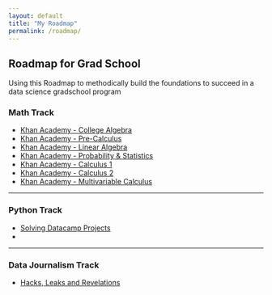 ```yaml
---
layout: default
title: "My Roadmap"
permalink: /roadmap/
---
```


## Roadmap for Grad School
Using this Roadmap to methodically build the foundations to succeed in a data science gradschool program

### Math Track
- [Khan Academy - College Algebra](https://www.khanacademy.org/math/college-algebra)
- [Khan Academy - Pre-Calculus](https://www.khanacademy.org/math/precalculus)
- [Khan Academy - Linear Algebra](https://www.khanacademy.org/math/linear-algebra)
- [Khan Academy - Probability & Statistics](https://www.khanacademy.org/math/statistics-probability)
- [Khan Academy - Calculus 1](https://www.khanacademy.org/math/calculus-1)
- [Khan Academy - Calculus 2](https://www.khanacademy.org/math/calculus-2)
- [Khan Academy - Multivariable Calculus](https://www.khanacademy.org/math/multivariable-calculus)

---

### Python Track 
- [Solving Datacamp Projects](https://app.datacamp.com/learn/projects?technologies=2)
- 

---

### Data Journalism Track 
- [Hacks, Leaks and Revelations](https://nostarch.com/hacks-leaks-and-revelations)